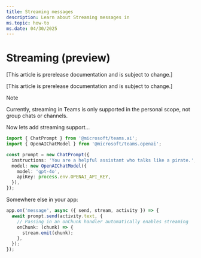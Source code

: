 ```yaml
---
title: Streaming messages
description: Learn about Streaming messages in 
ms.topic: how-to
ms.date: 04/30/2025
---
```


# Streaming (preview)

[This article is prerelease documentation and is subject to change.]

[This article is prerelease documentation and is subject to change.]

> [!NOTE]
> Currently, streaming in Teams is only supported in the personal scope, not group chats or channels.

Now lets add streaming support...

```typescript
import { ChatPrompt } from '@microsoft/teams.ai';
import { OpenAIChatModel } from '@microsoft/teams.openai';

const prompt = new ChatPrompt({
  instructions: 'You are a helpful assistant who talks like a pirate.',
  model: new OpenAIChatModel({
    model: 'gpt-4o',
    apiKey: process.env.OPENAI_API_KEY,
  }),
});
```

Somewhere else in your app:

```typescript
app.on('message', async ({ send, stream, activity }) => {
  await prompt.send(activity.text, {
    // Passing in an onChunk handler automatically enables streaming
    onChunk: (chunk) => {
      stream.emit(chunk);
    },
  });
});
```
